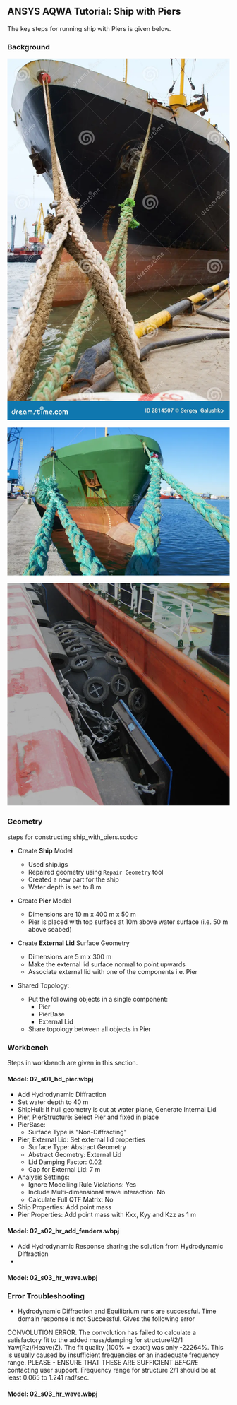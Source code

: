 ## ANSYS AQWA Tutorial: Ship with Piers

The key steps for running ship with Piers is given below.

### Background

![mooring close snapshot](ship_pier_mooring.png)

![mooring close snapshot](ship_pier_mooring1.png)

![fender close Snapshot](ship_pier_fender.png)

### Geometry

steps for constructing ship_with_piers.scdoc

- Create **Ship** Model
  - Used ship.igs
  - Repaired geometry using `Repair Geometry` tool
  - Created a new part for the ship
  - Water depth is set to 8 m

- Create **Pier** Model
  - Dimensions are 10 m x 400 m x 50 m
  - Pier is placed with top surface at 10m above water surface (i.e. 50 m above seabed)

- Create **External Lid** Surface Geometry
  - Dimensions are 5 m x 300 m
  - Make the external lid surface normal to point upwards
  - Associate external lid with one of the components i.e. Pier

- Shared Topology:
  - Put the following objects in a single component:
    - Pier
    - PierBase
    - External Lid
  - Share topology between all objects in Pier
  
### Workbench

Steps in workbench are given in this section.

#### Model: 02_s01_hd_pier.wbpj

- Add Hydrodynamic Diffraction
- Set water depth to 40 m
- ShipHull: If hull geometry is cut at water plane, Generate Internal Lid
- Pier, PierStructure: Select Pier and fixed in place
- PierBase:
  - Surface Type is "Non-Diffracting"
- Pier, External Lid: Set external lid properties
  - Surface Type: Abstract Geometry
  - Abstract Geometry: External Lid
  - Lid Damping Factor: 0.02
  - Gap for External Lid: 7 m
- Analysis Settings:
  - Ignore Modelling Rule Violations: Yes
  - Include Multi-dimensional wave interaction: No
  - Calculate Full QTF Matrix: No
- Ship Properties: Add point mass
- Pier Properties: Add point mass with Kxx, Kyy and Kzz as 1 m

#### Model: 02_s02_hr_add_fenders.wbpj

- Add Hydrodynamic Response sharing the solution from Hydrodynamic Diffraction
-

#### Model: 02_s03_hr_wave.wbpj

### Error Troubleshooting

- Hydrodynamic Diffraction and Equilibrium runs are successful. Time domain response is not Successful. Gives the following error

 CONVOLUTION ERROR. The convolution has failed to calculate a satisfactory fit to the added mass/damping for structure#2/1 Yaw(Rz)/Heave(Z). The fit quality (100% = exact) was only -22264%. This is usually caused by insufficient frequencies or an inadequate frequency range. PLEASE - ENSURE THAT THESE ARE SUFFICIENT *BEFORE* contacting user support. Frequency range for structure 2/1 should be at least 0.065 to 1.241 rad/sec.

#### Model: 02_s03_hr_wave.wbpj
